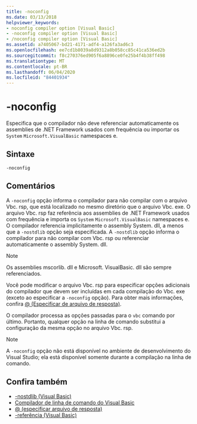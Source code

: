 ```yaml
---
title: -noconfig
ms.date: 03/13/2018
helpviewer_keywords:
- noconfig compiler option [Visual Basic]
- -noconfig compiler option [Visual Basic]
- /noconfig compiler option [Visual Basic]
ms.assetid: a7405067-bd21-4171-adf4-a126fa3ad6c3
ms.openlocfilehash: ee7cd1b8039a8d9312a8b058cc85c41ca536ed2b
ms.sourcegitcommit: f8c270376ed905f6a8896ce0fe25b4f4b38ff498
ms.translationtype: MT
ms.contentlocale: pt-BR
ms.lasthandoff: 06/04/2020
ms.locfileid: "84401934"
---
```

# <a name="-noconfig"></a>-noconfig
Especifica que o compilador não deve referenciar automaticamente os assemblies de .NET Framework usados com frequência ou importar os `System` `Microsoft.VisualBasic` namespaces e.  
  
## <a name="syntax"></a>Sintaxe  
  
```console  
-noconfig  
```  
  
## <a name="remarks"></a>Comentários  
 A `-noconfig` opção informa o compilador para não compilar com o arquivo Vbc. rsp, que está localizado no mesmo diretório que o arquivo Vbc. exe. O arquivo Vbc. rsp faz referência aos assemblies de .NET Framework usados com frequência e importa os `System` `Microsoft.VisualBasic` namespaces e. O compilador referencia implicitamente o assembly System. dll, a menos que a `-nostdlib` opção seja especificada. A `-nostdlib` opção informa o compilador para não compilar com Vbc. rsp ou referenciar automaticamente o assembly System. dll.  
  
> [!NOTE]
> Os assemblies mscorlib. dll e Microsoft. VisualBasic. dll são sempre referenciados.  
  
 Você pode modificar o arquivo Vbc. rsp para especificar opções adicionais do compilador que devem ser incluídas em cada compilação do Vbc. exe (exceto ao especificar a `-noconfig` opção). Para obter mais informações, confira [@ (Especificar de arquivo de resposta)](specify-response-file.md).  
  
 O compilador processa as opções passadas para o `vbc` comando por último. Portanto, qualquer opção na linha de comando substitui a configuração da mesma opção no arquivo Vbc. rsp.  
  
> [!NOTE]
> A `-noconfig` opção não está disponível no ambiente de desenvolvimento do Visual Studio; ela está disponível somente durante a compilação na linha de comando.  
  
## <a name="see-also"></a>Confira também

- [-nostdlib (Visual Basic)](nostdlib.md)
- [Compilador de linha de comando do Visual Basic](index.md)
- [@ (especificar arquivo de resposta)](specify-response-file.md)
- [-referência (Visual Basic)](reference.md)
